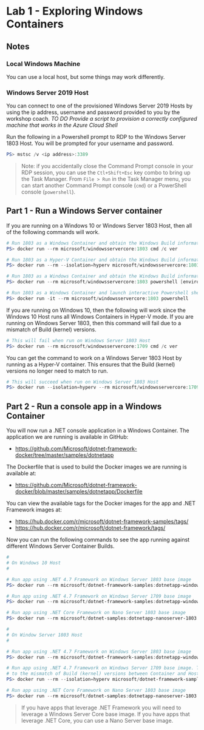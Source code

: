 # Lab 1 - Exploring Windows Containers

## Notes

### Local Windows Machine

You can use a local host, but some things may work differently.

### Windows Server 2019 Host

You can connect to one of the provisioned Windows Server 2019 Hosts by using the ip address, username and password provided to you by the workshop coach. *TO DO Provide a script to provision a correctly configured machine that works in the Azure Cloud Shell*

Run the following in a Powershell prompt to RDP to the Windows Server 1803 Host. You will be prompted for your username and password.

```powershell
PS> mstsc /v <ip address>:3389
```

> Note: if you accidentally close the Command Prompt console in your RDP session, you can use the `Ctl+Shift+Esc` key combo to bring up the Task Manager. From `File > Run` in the Task Manager menu, you can start another Command Prompt console (`cmd`) or a PowerShell console (`powershell`).

## Part 1 - Run a Windows Server container

If you are running on a Windows 10 or Windows Server 1803 Host, then all of the following commands will work.

```powershell
# Run 1803 as a Windows Container and obtain the Windows Build information via ver
PS> docker run --rm microsoft/windowsservercore:1803 cmd /c ver

# Run 1803 as a Hyper-V Container and obtain the Windows Build information via ver
PS> docker run --rm --isolation=hyperv microsoft/windowsservercore:1803 cmd /c ver

# Run 1803 as a Windows Container and obtain the Windows Build information via Powershell
PS> docker run --rm microsoft/windowsservercore:1803 powershell [environment]::OSVersion.Version

# Run 1803 as a Windows Container and launch interactive Powershell shell
PS> docker run -it --rm microsoft/windowsservercore:1803 powershell
```

If you are running on Windows 10, then the following will work since the Windows 10 Host runs all Windows Containers in Hyper-V mode. If you are running on Windows Server 1803, then this command will fail due to a mismatch of Build (kernel) versions.

```powershell
# This will fail when run on Windows Server 1803 Host
PS> docker run --rm microsoft/windowsservercore:1709 cmd /c ver
```

You can get the command to work on a Windows Server 1803 Host by running as a Hyper-V container. This ensures that the Build (kernel) versions no longer need to match to run.

```powershell
# This will succeed when run on Windows Server 1803 Host
PS> docker run --isolation=hyperv --rm microsoft/windowsservercore:1709 cmd /c ver
```

## Part 2 - Run a console app in a Windows Container

You will now run a .NET console application in a Windows Container. The application we are running is available in GitHub:

- https://github.com/Microsoft/dotnet-framework-docker/tree/master/samples/dotnetapp

The Dockerfile that is used to build the Docker images we are running is available at:

- https://github.com/Microsoft/dotnet-framework-docker/blob/master/samples/dotnetapp/Dockerfile

You can view the available tags for the Docker images for the app and .NET Framework images at:

- https://hub.docker.com/r/microsoft/dotnet-framework-samples/tags/
- https://hub.docker.com/r/microsoft/dotnet-framework/tags/

Now you can run the following commands to see the app running against different Windows Server Container Builds.

```powershell
#
# On Windows 10 Host
#

# Run app using .NET 4.7 Framework on Windows Server 1803 base image
PS> docker run --rm microsoft/dotnet-framework-samples:dotnetapp-windowsservercore-1803

# Run app using .NET 4.7 Framework on Windows Server 1709 base image
PS> docker run --rm microsoft/dotnet-framework-samples:dotnetapp-windowsservercore-1709

# Run app using .NET Core Framework on Nano Server 1803 base image
PS> docker run --rm microsoft/dotnet-samples:dotnetapp-nanoserver-1803

#
# On Window Server 1803 Host
#

# Run app using .NET 4.7 Framework on Windows Server 1803 base image
PS> docker run --rm microsoft/dotnet-framework-samples:dotnetapp-windowsservercore-1803

# Run app using .NET 4.7 Framework on Windows Server 1709 base image. This requires Hyper-V isolation due
# to the mismatch of Build (kernel) versions between Container and Host OS
PS> docker run --rm --isolation=hyperv microsoft/dotnet-framework-samples:dotnetapp-windowsservercore-1709

# Run app using .NET Core Framework on Nano Server 1803 base image
PS> docker run --rm microsoft/dotnet-samples:dotnetapp-nanoserver-1803
```

> If you have apps that leverage .NET Framework you will need to leverage a Windows Server Core base image. If you have apps that leverage .NET Core, you can use a Nano Server base image.